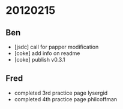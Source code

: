 # 20120215

## Ben
- [jsdc] call for papper modification
- [coke] add info on readme
- [coke] publish v0.3.1



## Fred
- completed 3rd practice page lysergid
- completed 4th practice page philcoffman